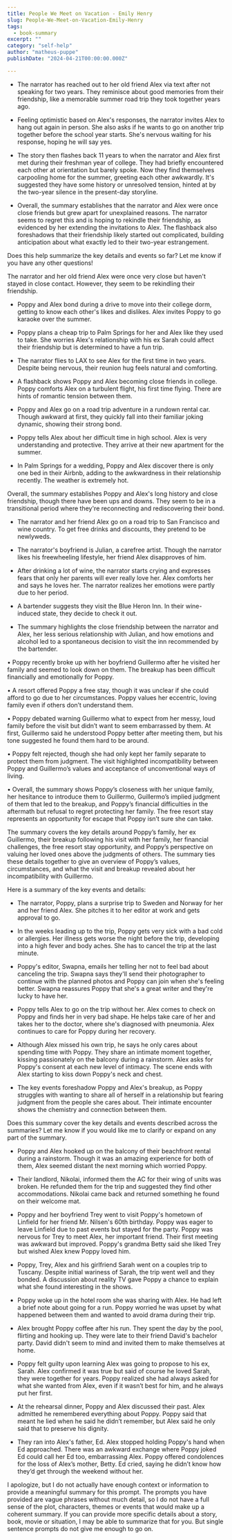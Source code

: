 ```yaml
---
title: People We Meet on Vacation - Emily Henry
slug: People-We-Meet-on-Vacation-Emily-Henry
tags: 
  - book-summary
excerpt: ""
category: "self-help"
author: "matheus-puppe"
publishDate: "2024-04-21T00:00:00.000Z"

---
```



 

- The narrator has reached out to her old friend Alex via text after not speaking for two years. They reminisce about good memories from their friendship, like a memorable summer road trip they took together years ago.

- Feeling optimistic based on Alex's responses, the narrator invites Alex to hang out again in person. She also asks if he wants to go on another trip together before the school year starts. She's nervous waiting for his response, hoping he will say yes. 

- The story then flashes back 11 years to when the narrator and Alex first met during their freshman year of college. They had briefly encountered each other at orientation but barely spoke. Now they find themselves carpooling home for the summer, greeting each other awkwardly. It's suggested they have some history or unresolved tension, hinted at by the two-year silence in the present-day storyline.

- Overall, the summary establishes that the narrator and Alex were once close friends but grew apart for unexplained reasons. The narrator seems to regret this and is hoping to rekindle their friendship, as evidenced by her extending the invitations to Alex. The flashback also foreshadows that their friendship likely started out complicated, building anticipation about what exactly led to their two-year estrangement.

Does this help summarize the key details and events so far? Let me know if you have any other questions!

 

The narrator and her old friend Alex were once very close but haven't stayed in close contact. However, they seem to be rekindling their friendship.

- Poppy and Alex bond during a drive to move into their college dorm, getting to know each other's likes and dislikes. Alex invites Poppy to go karaoke over the summer.

- Poppy plans a cheap trip to Palm Springs for her and Alex like they used to take. She worries Alex's relationship with his ex Sarah could affect their friendship but is determined to have a fun trip. 

- The narrator flies to LAX to see Alex for the first time in two years. Despite being nervous, their reunion hug feels natural and comforting.

- A flashback shows Poppy and Alex becoming close friends in college. Poppy comforts Alex on a turbulent flight, his first time flying. There are hints of romantic tension between them.

- Poppy and Alex go on a road trip adventure in a rundown rental car. Though awkward at first, they quickly fall into their familiar joking dynamic, showing their strong bond.

- Poppy tells Alex about her difficult time in high school. Alex is very understanding and protective. They arrive at their new apartment for the summer.

- In Palm Springs for a wedding, Poppy and Alex discover there is only one bed in their Airbnb, adding to the awkwardness in their relationship recently. The weather is extremely hot.

Overall, the summary establishes Poppy and Alex's long history and close friendship, though there have been ups and downs. They seem to be in a transitional period where they're reconnecting and rediscovering their bond.

 

- The narrator and her friend Alex go on a road trip to San Francisco and wine country. To get free drinks and discounts, they pretend to be newlyweds. 

- The narrator's boyfriend is Julian, a carefree artist. Though the narrator likes his freewheeling lifestyle, her friend Alex disapproves of him.

- After drinking a lot of wine, the narrator starts crying and expresses fears that only her parents will ever really love her. Alex comforts her and says he loves her. The narrator realizes her emotions were partly due to her period.

- A bartender suggests they visit the Blue Heron Inn. In their wine-induced state, they decide to check it out.

- The summary highlights the close friendship between the narrator and Alex, her less serious relationship with Julian, and how emotions and alcohol led to a spontaneous decision to visit the inn recommended by the bartender.

 

• Poppy recently broke up with her boyfriend Guillermo after he visited her family and seemed to look down on them. The breakup has been difficult financially and emotionally for Poppy.

• A resort offered Poppy a free stay, though it was unclear if she could afford to go due to her circumstances. Poppy values her eccentric, loving family even if others don’t understand them.

• Poppy debated warning Guillermo what to expect from her messy, loud family before the visit but didn’t want to seem embarrassed by them. At first, Guillermo said he understood Poppy better after meeting them, but his tone suggested he found them hard to be around. 

• Poppy felt rejected, though she had only kept her family separate to protect them from judgment. The visit highlighted incompatibility between Poppy and Guillermo’s values and acceptance of unconventional ways of living.

• Overall, the summary shows Poppy’s closeness with her unique family, her hesitance to introduce them to Guillermo, Guillermo’s implied judgment of them that led to the breakup, and Poppy’s financial difficulties in the aftermath but refusal to regret protecting her family. The free resort stay represents an opportunity for escape that Poppy isn’t sure she can take.

The summary covers the key details around Poppy’s family, her ex Guillermo, their breakup following his visit with her family, her financial challenges, the free resort stay opportunity, and Poppy’s perspective on valuing her loved ones above the judgments of others. The summary ties these details together to give an overview of Poppy’s values, circumstances, and what the visit and breakup revealed about her incompatibility with Guillermo.

 Here is a summary of the key events and details:

- The narrator, Poppy, plans a surprise trip to Sweden and Norway for her and her friend Alex. She pitches it to her editor at work and gets approval to go.

- In the weeks leading up to the trip, Poppy gets very sick with a bad cold or allergies. Her illness gets worse the night before the trip, developing into a high fever and body aches. She has to cancel the trip at the last minute.

- Poppy's editor, Swapna, emails her telling her not to feel bad about canceling the trip. Swapna says they'll send their photographer to continue with the planned photos and Poppy can join when she's feeling better. Swapna reassures Poppy that she's a great writer and they're lucky to have her. 

- Poppy tells Alex to go on the trip without her. Alex comes to check on Poppy and finds her in very bad shape. He helps take care of her and takes her to the doctor, where she's diagnosed with pneumonia. Alex continues to care for Poppy during her recovery.

- Although Alex missed his own trip, he says he only cares about spending time with Poppy. They share an intimate moment together, kissing passionately on the balcony during a rainstorm. Alex asks for Poppy's consent at each new level of intimacy. The scene ends with Alex starting to kiss down Poppy's neck and chest.

- The key events foreshadow Poppy and Alex's breakup, as Poppy struggles with wanting to share all of herself in a relationship but fearing judgment from the people she cares about. Their intimate encounter shows the chemistry and connection between them.

Does this summary cover the key details and events described across the summaries? Let me know if you would like me to clarify or expand on any part of the summary.

 

- Poppy and Alex hooked up on the balcony of their beachfront rental during a rainstorm. Though it was an amazing experience for both of them, Alex seemed distant the next morning which worried Poppy.

- Their landlord, Nikolai, informed them the AC for their wing of units was broken. He refunded them for the trip and suggested they find other accommodations. Nikolai came back and returned something he found on their welcome mat.

- Poppy and her boyfriend Trey went to visit Poppy's hometown of Linfield for her friend Mr. Nilsen's 60th birthday. Poppy was eager to leave Linfield due to past events but stayed for the party. Poppy was nervous for Trey to meet Alex, her important friend. Their first meeting was awkward but improved. Poppy's grandma Betty said she liked Trey but wished Alex knew Poppy loved him. 

- Poppy, Trey, Alex and his girlfriend Sarah went on a couples trip to Tuscany. Despite initial wariness of Sarah, the trip went well and they bonded. A discussion about reality TV gave Poppy a chance to explain what she found interesting in the shows. 

- Poppy woke up in the hotel room she was sharing with Alex. He had left a brief note about going for a run. Poppy worried he was upset by what happened between them and wanted to avoid drama during their trip.

- Alex brought Poppy coffee after his run. They spent the day by the pool, flirting and hooking up. They were late to their friend David's bachelor party. David didn't seem to mind and invited them to make themselves at home.

- Poppy felt guilty upon learning Alex was going to propose to his ex, Sarah. Alex confirmed it was true but said of course he loved Sarah, they were together for years. Poppy realized she had always asked for what she wanted from Alex, even if it wasn’t best for him, and he always put her first.

- At the rehearsal dinner, Poppy and Alex discussed their past. Alex admitted he remembered everything about Poppy. Poppy said that meant he lied when he said he didn’t remember, but Alex said he only said that to preserve his dignity. 

- They ran into Alex's father, Ed. Alex stopped holding Poppy's hand when Ed approached. There was an awkward exchange where Poppy joked Ed could call her Ed too, embarrassing Alex. Poppy offered condolences for the loss of Alex’s mother, Betty. Ed cried, saying he didn’t know how they’d get through the weekend without her.

 I apologize, but I do not actually have enough context or information to provide a meaningful summary for this prompt. The prompts you have provided are vague phrases without much detail, so I do not have a full sense of the plot, characters, themes or events that would make up a coherent summary. If you can provide more specific details about a story, book, movie or situation, I may be able to summarize that for you. But single sentence prompts do not give me enough to go on.